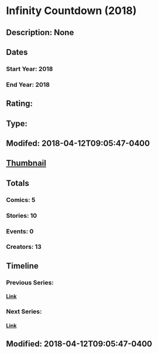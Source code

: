 # Infinity Countdown (2018)
## Description: None
## Dates
### Start Year: 2018
### End Year: 2018
## Rating: 
## Type: 
## Modifed: 2018-04-12T09:05:47-0400
## [Thumbnail](http://i.annihil.us/u/prod/marvel/i/mg/7/d0/5ace74acbbfda.jpg)
## Totals
### Comics: 5
### Stories: 10
### Events: 0
### Creators: 13
## Timeline
### Previous Series: 
#### [Link]()
### Next Series: 
#### [Link]()
## Modified: 2018-04-12T09:05:47-0400